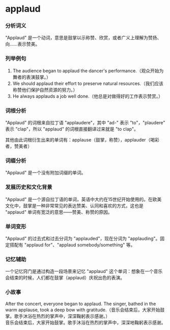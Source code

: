 # applaud

### 分析词义

  

"Applaud" 是一个动词，意思是鼓掌以示称赞、欣赏，或者广义上理解为赞扬、向……表示赞美。

  

### 列举例句

  

1.  The audience began to applaud the dancer's performance.（观众开始为舞者的表演鼓掌。）
2.  We should applaud their effort to preserve natural resources.（我们应该称赞他们保护自然资源的努力。）
3.  He always applauds a job well done.（他总是对做得好的工作表示赞赏。）

  

### 词根分析

  

"Applaud" 的词根来自拉丁语 "applaudere"，其中 "ad-" 表示 "to"，"plaudere" 表示 "clap"，所以 "applaud" 的词根直接翻译过来就是 "to clap"。

  

其他由此词根衍生出来的单词有：applause（鼓掌，称赞），applauder（喝彩者，赞美者）

  

### 词缀分析

  

"Applaud" 是一个没有附加词缀的单词。

  

### 发展历史和文化背景

  

"Applaud" 是一个源自拉丁语的单词，英语中大约在15世纪开始使用的。在欧美文化中，鼓掌是一种非常常见的表达赞美、认同和喜欢的方式，这也是 "applaud" 单词有宽泛的意思——赞美、称赞的原因。

  

### 单词变形

  

"Applaud" 的过去式和过去分词为 "applauded"，现在分词为 "applauding"。固定搭配有 "applaud for"、"applaud somebody/something" 等。

  

### 记忆辅助

  

一个记忆窍门是通过构造一段场景来记忆 "applaud" 这个单词：想象在一个音乐会结束的时候，人们都在鼓掌（applaud）庆祝出色的表演。

  

### 小故事

  

After the concert, everyone began to applaud. The singer, bathed in the warm applause, took a deep bow with gratitude.（音乐会结束后，大家开始鼓掌。歌手沐浴在热烈的掌声中，深深鞠躬表示感谢。）  
音乐会结束后，大家开始鼓掌。歌手沐浴在热烈的掌声中，深深地鞠躬表示感谢。
